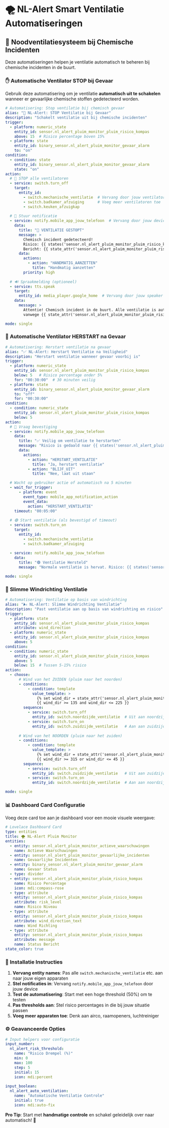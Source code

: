 # 🌪️ NL-Alert Smart Ventilatie Automatiseringen

## 🚨 Noodventilatiesysteem bij Chemische Incidenten

Deze automatiseringen helpen je ventilatie automatisch te beheren bij chemische incidenten in de buurt.

### ✋ **Automatische Ventilator STOP bij Gevaar**

Gebruik deze automatisering om je ventilatie **automatisch uit te schakelen** wanneer er gevaarlijke chemische stoffen gedetecteerd worden.

```yaml
# Automatisering: Stop ventilatie bij chemisch gevaar
alias: "🚨 NL-Alert: STOP Ventilatie bij Gevaar"
description: "Schakelt ventilatie uit bij chemische incidenten"
trigger:
  - platform: numeric_state
    entity_id: sensor.nl_alert_pluim_monitor_pluim_risico_kompas
    above: 15  # Risico percentage boven 15%
  - platform: state
    entity_id: binary_sensor.nl_alert_pluim_monitor_gevaar_alarm
    to: "on"
condition:
  - condition: state
    entity_id: binary_sensor.nl_alert_pluim_monitor_gevaar_alarm
    state: "on"
action:
  # 🔴 STOP alle ventilatoren
  - service: switch.turn_off
    target:
      entity_id: 
        - switch.mechanische_ventilatie  # Vervang door jouw ventilator
        - switch.badkamer_afzuiging      # Voeg meer ventilatoren toe
        - switch.keuken_afzuigkap        
  
  # 📱 Stuur notificatie
  - service: notify.mobile_app_jouw_telefoon  # Vervang door jouw device
    data:
      title: "🚨 VENTILATIE GESTOPT"
      message: >
        Chemisch incident gedetecteerd! 
        Risico: {{ states('sensor.nl_alert_pluim_monitor_pluim_risico_kompas') }}%
        Bericht: {{ state_attr('sensor.nl_alert_pluim_monitor_pluim_risico_kompas', 'message') }}
      data:
        actions:
          - action: "HANDMATIG_AANZETTEN"
            title: "Handmatig aanzetten"
        priority: high
        
  # 🔊 Spraakmelding (optioneel)
  - service: tts.speak
    target:
      entity_id: media_player.google_home  # Vervang door jouw speaker
    data:
      message: >
        Attentie! Chemisch incident in de buurt. Alle ventilatie is automatisch uitgeschakeld 
        vanwege {{ state_attr('sensor.nl_alert_pluim_monitor_pluim_risico_kompas', 'risk_level') }}.

mode: single
```

### 🔄 **Automatische Ventilator HERSTART na Gevaar**

```yaml
# Automatisering: Herstart ventilatie na gevaar
alias: "✅ NL-Alert: Herstart Ventilatie na Veiligheid"
description: "Herstart ventilatie wanneer gevaar voorbij is"
trigger:
  - platform: numeric_state
    entity_id: sensor.nl_alert_pluim_monitor_pluim_risico_kompas
    below: 5   # Risico percentage onder 5%
    for: "00:30:00"  # 30 minuten veilig
  - platform: state
    entity_id: binary_sensor.nl_alert_pluim_monitor_gevaar_alarm
    to: "off"
    for: "00:30:00"
condition:
  - condition: numeric_state
    entity_id: sensor.nl_alert_pluim_monitor_pluim_risico_kompas
    below: 5
action:
  # 📱 Vraag bevestiging
  - service: notify.mobile_app_jouw_telefoon
    data:
      title: "✅ Veilig om ventilatie te herstarten"
      message: "Risico is gedaald naar {{ states('sensor.nl_alert_pluim_monitor_pluim_risico_kompas') }}%. Ventilatie herstarten?"
      data:
        actions:
          - action: "HERSTART_VENTILATIE"
            title: "Ja, herstart ventilatie"
          - action: "BLIJF_UIT"
            title: "Nee, laat uit staan"

  # Wacht op gebruiker actie of automatisch na 5 minuten
  - wait_for_trigger:
      - platform: event
        event_type: mobile_app_notification_action
        event_data:
          action: "HERSTART_VENTILATIE"
    timeout: "00:05:00"
    
  # 🟢 Start ventilatie (als bevestigd of timeout)
  - service: switch.turn_on
    target:
      entity_id: 
        - switch.mechanische_ventilatie
        - switch.badkamer_afzuiging     
        
  - service: notify.mobile_app_jouw_telefoon
    data:
      title: "🟢 Ventilatie Hersteld"
      message: "Normale ventilatie is hervat. Risico: {{ states('sensor.nl_alert_pluim_monitor_pluim_risico_kompas') }}%"

mode: single
```

### 🎯 **Slimme Windrichting Ventilatie**

```yaml
# Automatisering: Ventilatie op basis van windrichting
alias: "🌬️ NL-Alert: Slimme Windrichting Ventilatie"
description: "Past ventilatie aan op basis van windrichting en risico"
trigger:
  - platform: state
    entity_id: sensor.nl_alert_pluim_monitor_pluim_risico_kompas
    attribute: wind_direction
  - platform: numeric_state
    entity_id: sensor.nl_alert_pluim_monitor_pluim_risico_kompas
    above: 5
condition:
  - condition: numeric_state
    entity_id: sensor.nl_alert_pluim_monitor_pluim_risico_kompas
    above: 5
    below: 15  # Tussen 5-15% risico
action:
  - choose:
      # Wind van het ZUIDEN (pluim naar het noorden)
      - conditions:
          - condition: template
            value_template: >
              {% set wind_dir = state_attr('sensor.nl_alert_pluim_monitor_pluim_risico_kompas', 'wind_direction') %}
              {{ wind_dir >= 135 and wind_dir <= 225 }}
        sequence:
          - service: switch.turn_off
            entity_id: switch.noordzijde_ventilatie  # Uit aan noordzijde
          - service: switch.turn_on  
            entity_id: switch.zuidzijde_ventilatie   # Aan aan zuidzijde
          
      # Wind van het NOORDEN (pluim naar het zuiden) 
      - conditions:
          - condition: template
            value_template: >
              {% set wind_dir = state_attr('sensor.nl_alert_pluim_monitor_pluim_risico_kompas', 'wind_direction') %}
              {{ wind_dir >= 315 or wind_dir <= 45 }}
        sequence:
          - service: switch.turn_off
            entity_id: switch.zuidzijde_ventilatie   # Uit aan zuidzijde
          - service: switch.turn_on
            entity_id: switch.noordzijde_ventilatie  # Aan aan noordzijde

mode: single
```

### 📊 **Dashboard Card Configuratie**

Voeg deze card toe aan je dashboard voor een mooie visuele weergave:

```yaml
# Lovelace Dashboard Card
type: entities
title: 🌪️ NL-Alert Pluim Monitor  
entities:
  - entity: sensor.nl_alert_pluim_monitor_actieve_waarschuwingen
    name: Actieve Waarschuwingen
  - entity: sensor.nl_alert_pluim_monitor_gevaarlijke_incidenten  
    name: Gevaarlijke Incidenten
  - entity: binary_sensor.nl_alert_pluim_monitor_gevaar_alarm
    name: Gevaar Status
  - type: divider
  - entity: sensor.nl_alert_pluim_monitor_pluim_risico_kompas
    name: Risico Percentage
    icon: mdi:compass-rose
  - type: attribute
    entity: sensor.nl_alert_pluim_monitor_pluim_risico_kompas
    attribute: risk_level
    name: Risico Niveau
  - type: attribute  
    entity: sensor.nl_alert_pluim_monitor_pluim_risico_kompas
    attribute: wind_direction_text
    name: Wind Richting
  - type: attribute
    entity: sensor.nl_alert_pluim_monitor_pluim_risico_kompas  
    attribute: message
    name: Status Bericht
state_color: true
```

### 🔧 **Installatie Instructies**

1. **Vervang entity names**: Pas alle `switch.mechanische_ventilatie` etc. aan naar jouw eigen apparaten
2. **Stel notificaties in**: Vervang `notify.mobile_app_jouw_telefoon` door jouw device
3. **Test de automatisering**: Start met een hoge threshold (50%) om te testen
4. **Pas thresholds aan**: Stel risico percentages in die bij jouw situatie passen
5. **Voeg meer apparaten toe**: Denk aan airco, raamopeners, luchtreiniger

### ⚙️ **Geavanceerde Opties**

```yaml
# Input helpers voor configuratie
input_number:
  nl_alert_risk_threshold:
    name: "Risico Drempel (%)"
    min: 0
    max: 100
    step: 5
    initial: 15
    icon: mdi:percent
    
input_boolean:
  nl_alert_auto_ventilation:
    name: "Automatische Ventilatie Controle"
    initial: true
    icon: mdi:auto-fix
```

**Pro Tip**: Start met **handmatige controle** en schakel geleidelijk over naar automatisch! 🎯